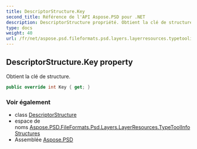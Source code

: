 ```yaml
---
title: DescriptorStructure.Key
second_title: Référence de l'API Aspose.PSD pour .NET
description: DescriptorStructure propriété. Obtient la clé de structure.
type: docs
weight: 40
url: /fr/net/aspose.psd.fileformats.psd.layers.layerresources.typetoolinfostructures/descriptorstructure/key/
---
```

## DescriptorStructure.Key property

Obtient la clé de structure.

```csharp
public override int Key { get; }
```

### Voir également

* class [DescriptorStructure](../)
* espace de noms [Aspose.PSD.FileFormats.Psd.Layers.LayerResources.TypeToolInfoStructures](../../descriptorstructure/)
* Assemblée [Aspose.PSD](../../../)


